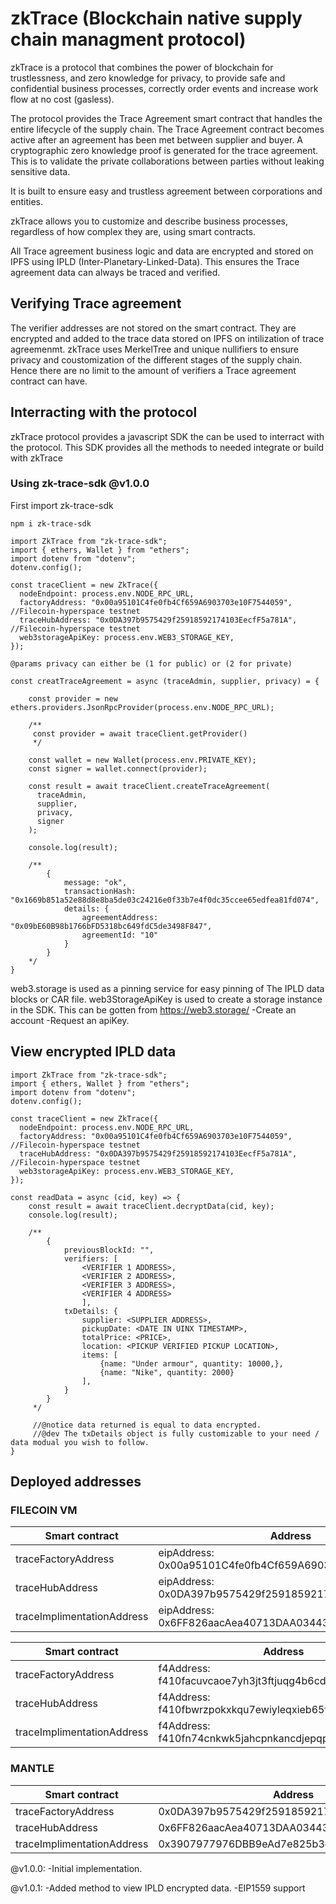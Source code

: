 # zkTrace (Blockchain native supply chain managment protocol)

zkTrace is a protocol that combines the power of blockchain for trustlessness, and zero knowledge for privacy, to provide safe and confidential business processes, correctly order events and increase work flow at no cost (gasless).

The protocol provides the Trace Agreement smart contract that handles the entire lifecycle of the supply chain. The Trace Agreement contract becomes active after an agreement has been met between supplier and buyer. A cryptographic zero knowledge proof is generated for the trace agreement. This is to validate the private collaborations between parties without leaking sensitive data.

It is built to ensure easy and trustless agreement between corporations and entities.

zkTrace allows you to customize and describe business processes, regardless of how complex they are, using smart contracts.

All Trace agreement business logic and data are encrypted and stored on IPFS using IPLD (Inter-Planetary-Linked-Data). This ensures the Trace agreement data can always be traced and verified.

## Verifying Trace agreement

The verifier addresses are not stored on the smart contract. They are encrypted and added to the trace data stored on IPFS on intilization of trace agreemenmt. zkTrace uses MerkelTree and unique nullifiers to ensure privacy and coustomization of the different stages of the supply chain. Hence there are no limit to the amount of verifiers a Trace agreement contract can have.

## Interracting with the protocol

zkTrace protocol provides a javascript SDK the can be used to interract with the protocol. This SDK provides all the methods to needed integrate or build with zkTrace

### Using zk-trace-sdk @v1.0.0

First import zk-trace-sdk

```
npm i zk-trace-sdk

```

```
import ZkTrace from "zk-trace-sdk";
import { ethers, Wallet } from "ethers";
import dotenv from "dotenv";
dotenv.config();

const traceClient = new ZkTrace({
  nodeEndpoint: process.env.NODE_RPC_URL,
  factoryAddress: "0x00a95101C4fe0fb4Cf659A6903703e10F7544059", //Filecoin-hyperspace testnet
  traceHubAddress: "0x0DA397b9575429f25918592174103EecfF5a781A", //Filecoin-hyperspace testnet
  web3storageApiKey: process.env.WEB3_STORAGE_KEY,
});

@params privacy can either be (1 for public) or (2 for private)

const creatTraceAgreement = async (traceAdmin, supplier, privacy) = {

    const provider = new ethers.providers.JsonRpcProvider(process.env.NODE_RPC_URL);

    /**
     const provider = await traceClient.getProvider()
     */

    const wallet = new Wallet(process.env.PRIVATE_KEY);
    const signer = wallet.connect(provider);

    const result = await traceClient.createTraceAgreement(
      traceAdmin,
      supplier,
      privacy,
      signer
    );

    console.log(result);

    /**
        {
            message: "ok",
            transactionHash: "0x1669b851a52e88d8e8ba5de03c24216e0f33b7e4f0dc35ccee65edfea81fd074",
            details: {
                agreementAddress: "0x09bE60B98b1766bFD5318bc649fdC5de3498F847",
                agreementId: "10"
            }
        }
    */
}

```

web3.storage is used as a pinning service for easy pinning of The IPLD data blocks or CAR file.
web3StorageApiKey is used to create a storage instance in the SDK. This can be gotten from https://web3.storage/
-Create an account
-Request an apiKey.

## View encrypted IPLD data

```
import ZkTrace from "zk-trace-sdk";
import { ethers, Wallet } from "ethers";
import dotenv from "dotenv";
dotenv.config();

const traceClient = new ZkTrace({
  nodeEndpoint: process.env.NODE_RPC_URL,
  factoryAddress: "0x00a95101C4fe0fb4Cf659A6903703e10F7544059", //Filecoin-hyperspace testnet
  traceHubAddress: "0x0DA397b9575429f25918592174103EecfF5a781A", //Filecoin-hyperspace testnet
  web3storageApiKey: process.env.WEB3_STORAGE_KEY,
});

const readData = async (cid, key) => {
    const result = await traceClient.decryptData(cid, key);
    console.log(result);

    /**
        {
            previousBlockId: "",
            verifiers: [
                <VERIFIER 1 ADDRESS>,
                <VERIFIER 2 ADDRESS>,
                <VERIFIER 3 ADDRESS>,
                <VERIFIER 4 ADDRESS>
                ],
            txDetails: {
                supplier: <SUPPLIER ADDRESS>,
                pickupDate: <DATE IN UINX TIMESTAMP>,
                totalPrice: <PRICE>,
                location: <PICKUP VERIFIED PICKUP LOCATION>,
                items: [
                    {name: "Under armour", quantity: 10000,},
                    {name: "Nike", quantity: 2000}
                ],
            }
        }
     */

     //@notice data returned is equal to data encrypted.
     //@dev The txDetails object is fully customizable to your need / data modual you wish to follow.
}

```

## Deployed addresses

### FILECOIN VM

| Smart contract             | Address                                                |
| -------------------------- | ------------------------------------------------------ |
| traceFactoryAddress        | eipAddress: 0x00a95101C4fe0fb4Cf659A6903703e10F7544059 |
| traceHubAddress            | eipAddress: 0x0DA397b9575429f25918592174103EecfF5a781A |
| traceImplimentationAddress | eipAddress: 0x6FF826aacAea40713DAA03443491f07Fc5A549CD |

| Smart contract             | Address                                                 |
| -------------------------- | ------------------------------------------------------- |
| traceFactoryAddress        | f4Address: f410facuvcaoe7yh3jt3ftjuqg4b6cd3viqczqyvs24y |
| traceHubAddress            | f4Address: f410fbwrzpokxkqu7ewiyleqxieb65t7vu6a2kxxrdrq |
| traceImplimentationAddress | f4Address: f410fn74cnkwk5jahcpnkancdjepqp7c2ksonv2q5x3i |

### MANTLE

| Smart contract             | Address                                    |
| -------------------------- | ------------------------------------------ |
| traceFactoryAddress        | 0x0DA397b9575429f25918592174103EecfF5a781A |
| traceHubAddress            | 0x6FF826aacAea40713DAA03443491f07Fc5A549CD |
| traceImplimentationAddress | 0x3907977976DBB9eAd7e825b3d34B5d0F97D22bC5 |

@v1.0.0:
-Initial implementation.

@v1.0.1:
-Added method to view IPLD encrypted data.
-EIP1559 support
